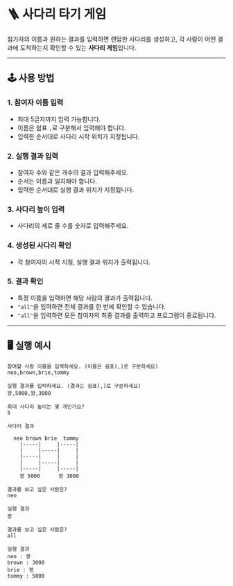 # 🪜 사다리 타기 게임 
참가자의 이름과 원하는 결과를 입력하면 랜덤한 사다리를 생성하고, 
각 사람이 어떤 결과에 도착하는지 확인할 수 있는 **사다리 게임**입니다.

---

## 🕹️ 사용 방법

### 1. 참여자 이름 입력  
- 최대 5글자까지 입력 가능합니다.
- 이름은 쉼표 `,`로 구분해서 입력해야 합니다.
- 입력한 순서대로 사다리 시작 위치가 지정됩니다.

### 2. 실행 결과 입력  
- 참여자 수와 같은 개수의 결과 입력해주세요.
- 순서는 이름과 일치해야 합니다.
- 입력한 순서대로 실행 결과 위치가 지정됩니다.

### 3. 사다리 높이 입력  
- 사다리의 세로 줄 수를 숫자로 입력해주세요.

### 4. 생성된 사다리 확인 
- 각 참여자의 시작 지점, 실행 결과 위치가 출력됩니다.

### 5. 결과 확인  

- 특정 이름을 입력하면 해당 사람의 결과가 출력됩니다.
- `"all"`을 입력하면 전체 결과를 한 번에 확인할 수 있습니다.
- `"all"`을 입력하면 모든 참여자의 최종 결과를 출력하고 프로그램이 종료됩니다.

---
## 🖥️ 실행 예시
```
참여할 사람 이름을 입력하세요. (이름은 쉼표(,)로 구분하세요)
neo,brown,brie,tommy

실행 결과를 입력하세요. (결과는 쉼표(,)로 구분하세요)
꽝,5000,꽝,3000

최대 사다리 높이는 몇 개인가요?
5

사다리 결과

  neo brown brie  tommy
    |-----|     |-----|
    |     |-----|     |
    |-----|     |     |
    |     |-----|     |
    |-----|     |-----|
    꽝 5000      꽝 3000

결과를 보고 싶은 사람은?
neo

실행 결과
꽝

결과를 보고 싶은 사람은?
all

실행 결과
neo : 꽝
brown : 3000
brie : 꽝
tommy : 5000
```

